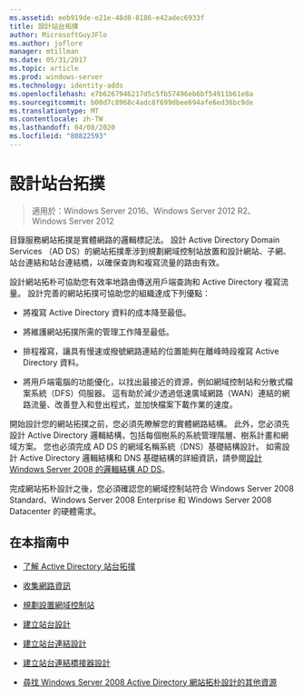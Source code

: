 ```yaml
---
ms.assetid: eeb919de-e21e-48d8-8186-e42adec6933f
title: 設計站台拓撲
author: MicrosoftGuyJFlo
ms.author: joflore
manager: mtillman
ms.date: 05/31/2017
ms.topic: article
ms.prod: windows-server
ms.technology: identity-adds
ms.openlocfilehash: e7b6267946217d5c5fb57496eb6bf54911b61e8a
ms.sourcegitcommit: b00d7c8968c4adc8f699dbee694afe6ed36bc9de
ms.translationtype: MT
ms.contentlocale: zh-TW
ms.lasthandoff: 04/08/2020
ms.locfileid: "80822593"
---
```

# <a name="designing-the-site-topology"></a>設計站台拓撲

>適用於：Windows Server 2016、Windows Server 2012 R2、Windows Server 2012

目錄服務網站拓撲是實體網路的邏輯標記法。 設計 Active Directory Domain Services （AD DS）的網站拓撲牽涉到規劃網域控制站放置和設計網站、子網、站台連結和站台連結橋，以確保查詢和複寫流量的路由有效。  
  
設計網站拓朴可協助您有效率地路由傳送用戶端查詢和 Active Directory 複寫流量。 設計完善的網站拓撲可協助您的組織達成下列優點：  
  
-   將複寫 Active Directory 資料的成本降至最低。  
  
-   將維護網站拓撲所需的管理工作降至最低。  
  
-   排程複寫，讓具有慢速或撥號網路連結的位置能夠在離峰時段複寫 Active Directory 資料。  
  
-   將用戶端電腦的功能優化，以找出最接近的資源，例如網域控制站和分散式檔案系統（DFS）伺服器。 這有助於減少透過低速廣域網路（WAN）連結的網路流量、改善登入和登出程式，並加快檔案下載作業的速度。  
  
開始設計您的網站拓撲之前，您必須先瞭解您的實體網路結構。 此外，您必須先設計 Active Directory 邏輯結構，包括每個樹系的系統管理階層、樹系計畫和網域方案。 您也必須完成 AD DS 的網域名稱系統（DNS）基礎結構設計。 如需設計 Active Directory 邏輯結構和 DNS 基礎結構的詳細資訊，請參閱[設計 Windows Server 2008 的邏輯結構 AD DS](https://technet.microsoft.com/library/cc770806.aspx)。  
  
完成網站拓朴設計之後，您必須確認您的網域控制站符合 Windows Server 2008 Standard、Windows Server 2008 Enterprise 和 Windows Server 2008 Datacenter 的硬體需求。  
  
## <a name="in-this-guide"></a>在本指南中  
  
-   [了解 Active Directory 站台拓撲](../../ad-ds/plan/Understanding-Active-Directory-Site-Topology.md)  
  
-   [收集網路資訊](../../ad-ds/plan/Collecting-Network-Information.md)  
  
-   [規劃設置網域控制站](../../ad-ds/plan/Planning-Domain-Controller-Placement.md)  
  
-   [建立站台設計](../../ad-ds/plan/Creating-a-Site-Design.md)  
  
-   [建立站台連結設計](../../ad-ds/plan/Creating-a-Site-Link-Design.md)  
  
-   [建立站台連結橋接器設計](../../ad-ds/plan/Creating-a-Site-Link-Bridge-Design.md)  
  
-   [尋找 Windows Server 2008 Active Directory 網站拓朴設計的其他資源](../../ad-ds/plan/Finding-Additional-Resources-for-Windows-Server-2008-Active-Directory-Site-Topology-Design.md)  
  


